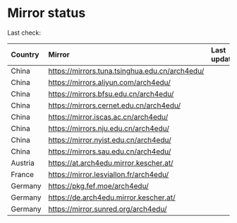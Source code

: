 <script src="./time.js"></script>
# Mirror status
Last check: <script type="text/javascript">localize(1716794371.0933568);</script>

|Country|Mirror|Last update|
|:------|:-----|:----------|
|China|https://mirrors.tuna.tsinghua.edu.cn/arch4edu/|<script type="text/javascript">localize(1716748238);</script>|
|China|https://mirrors.aliyun.com/arch4edu/|<script type="text/javascript">localize(1716748238);</script>|
|China|https://mirrors.bfsu.edu.cn/arch4edu/|<script type="text/javascript">localize(1716748238);</script>|
|China|https://mirrors.cernet.edu.cn/arch4edu/|<script type="text/javascript">localize(1716748238);</script>|
|China|https://mirror.iscas.ac.cn/arch4edu/|<script type="text/javascript">localize(1716748238);</script>|
|China|https://mirrors.nju.edu.cn/arch4edu/|<script type="text/javascript">localize(1716748238);</script>|
|China|https://mirror.nyist.edu.cn/arch4edu/|<script type="text/javascript">localize(1716748238);</script>|
|China|https://mirrors.sau.edu.cn/arch4edu/|<script type="text/javascript">localize(1716748238);</script>|
|Austria|https://at.arch4edu.mirror.kescher.at/|<script type="text/javascript">localize(1716748238);</script>|
|France|https://mirror.lesviallon.fr/arch4edu/|<script type="text/javascript">localize(1716748238);</script>|
|Germany|https://pkg.fef.moe/arch4edu/|<script type="text/javascript">localize(1716748238);</script>|
|Germany|https://de.arch4edu.mirror.kescher.at/|<script type="text/javascript">localize(1716748238);</script>|
|Germany|https://mirror.sunred.org/arch4edu/|<script type="text/javascript">localize(1716748238);</script>|

<script src="./tablefilter/tablefilter.js"></script>
<script src="./table.js"></script>